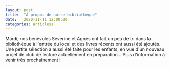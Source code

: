 ```yaml
---
layout: post
title:  "À propos de notre bibliothèque"
date:   2020-11-11 12:00:00
categories: articless
---
```


Mardi, nos bénévoles Séverine et Agnès ont fait un peu de tri dans la bibliothèque à l'entrée du local et des livres récents ont aussi été ajoutés. Une petite sélection a aussi été faite pour les enfants, en vue d'un nouveau projet de club de lecture actuellement en préparation... Plus d'information à venir très prochainement !

